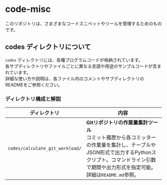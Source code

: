 # code-misc

このリポジトリは、さまざまなコードスニペットやツールを管理するためのものです。

## codes ディレクトリについて

`codes` ディレクトリには、各種プログラムコードが格納されています。  
各サブディレクトリやファイルごとに異なる言語や用途のサンプルコードが含まれています。  
詳細な使い方や説明は、各ファイル内のコメントやサブディレクトリのREADMEをご参照ください。

### ディレクトリ構成と解説

| ディレクトリ                       | 内容                                                                                                   |
|------------------------------------|--------------------------------------------------------------------------------------------------------|
| `codes/calculate_git_workload/`    | **Gitリポジトリの作業量集計ツール**<br>コミット履歴から各コミッターの作業量を集計し、テーブルやJSON形式で出力するPythonスクリプト。コマンドライン引数で期間や出力形式を指定可能。詳細は`README.md`参照。 |

